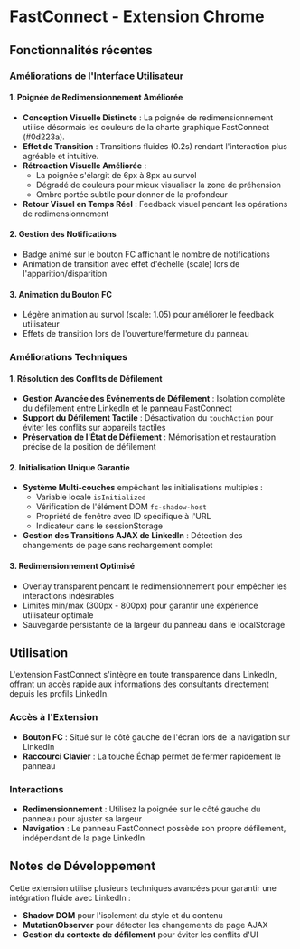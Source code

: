 # FastConnect - Extension Chrome

## Fonctionnalités récentes

### Améliorations de l'Interface Utilisateur

#### 1. Poignée de Redimensionnement Améliorée
- **Conception Visuelle Distincte** : La poignée de redimensionnement utilise désormais les couleurs de la charte graphique FastConnect (#0d223a).
- **Effet de Transition** : Transitions fluides (0.2s) rendant l'interaction plus agréable et intuitive.
- **Rétroaction Visuelle Améliorée** :
  - La poignée s'élargit de 6px à 8px au survol
  - Dégradé de couleurs pour mieux visualiser la zone de préhension
  - Ombre portée subtile pour donner de la profondeur
- **Retour Visuel en Temps Réel** : Feedback visuel pendant les opérations de redimensionnement

#### 2. Gestion des Notifications
- Badge animé sur le bouton FC affichant le nombre de notifications
- Animation de transition avec effet d'échelle (scale) lors de l'apparition/disparition

#### 3. Animation du Bouton FC
- Légère animation au survol (scale: 1.05) pour améliorer le feedback utilisateur
- Effets de transition lors de l'ouverture/fermeture du panneau

### Améliorations Techniques

#### 1. Résolution des Conflits de Défilement
- **Gestion Avancée des Événements de Défilement** : Isolation complète du défilement entre LinkedIn et le panneau FastConnect
- **Support du Défilement Tactile** : Désactivation du `touchAction` pour éviter les conflits sur appareils tactiles
- **Préservation de l'État de Défilement** : Mémorisation et restauration précise de la position de défilement

#### 2. Initialisation Unique Garantie
- **Système Multi-couches** empêchant les initialisations multiples :
  - Variable locale `isInitialized`
  - Vérification de l'élément DOM `fc-shadow-host`
  - Propriété de fenêtre avec ID spécifique à l'URL
  - Indicateur dans le sessionStorage
- **Gestion des Transitions AJAX de LinkedIn** : Détection des changements de page sans rechargement complet

#### 3. Redimensionnement Optimisé
- Overlay transparent pendant le redimensionnement pour empêcher les interactions indésirables
- Limites min/max (300px - 800px) pour garantir une expérience utilisateur optimale
- Sauvegarde persistante de la largeur du panneau dans le localStorage

## Utilisation

L'extension FastConnect s'intègre en toute transparence dans LinkedIn, offrant un accès rapide aux informations des consultants directement depuis les profils LinkedIn.

### Accès à l'Extension
- **Bouton FC** : Situé sur le côté gauche de l'écran lors de la navigation sur LinkedIn
- **Raccourci Clavier** : La touche Échap permet de fermer rapidement le panneau

### Interactions
- **Redimensionnement** : Utilisez la poignée sur le côté gauche du panneau pour ajuster sa largeur
- **Navigation** : Le panneau FastConnect possède son propre défilement, indépendant de la page LinkedIn

## Notes de Développement

Cette extension utilise plusieurs techniques avancées pour garantir une intégration fluide avec LinkedIn :
- **Shadow DOM** pour l'isolement du style et du contenu
- **MutationObserver** pour détecter les changements de page AJAX
- **Gestion du contexte de défilement** pour éviter les conflits d'UI
